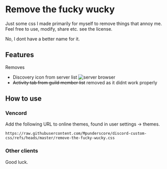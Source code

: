 # Remove the fucky wucky

Just some css I made primarily for myself to remove things that annoy me.
Feel free to use, modify, share etc. see the license.

No, I dont have a better name for it.

## Features

Removes

- Discovery icon from server list
  ![server browser]("./img/server-browser.png")
- ~~Activity tab from guild member list~~
  removed as it didnt work properly

## How to use

### Vencord

Add the following URL to online themes, found in user settings -> themes.

```
https://raw.githubusercontent.com/Mpunderscore/discord-custom-css/refs/heads/master/remove-the-fucky-wucky.css
```

### Other clients

Good luck.
